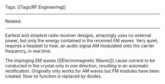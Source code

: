 Tags: [[Tags/RF Engineering]]
___
Related: 
___
Earliest and simplest radio receiver designs, amazingly uses no external power, but only the energy contained in the received EM waves. Very quiet, requires a headset to hear, an audio signal AM modulated onto the carrier frequency, in real time. 

The impinging EM waves ([[Electromagnetic Waves]]) cause current to be conducted in the crystal only in one direction, resulting in an automatic rectification. Originally only works for AM waves but FM modules have been created. Now its function is replaced by diodes. 